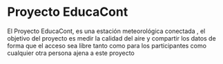 # Proyecto EducaCont

El Proyecto EducaCont, es una estación meteorológica conectada , el objetivo del proyecto es medir la calidad del aire y compartir los datos de forma que el acceso sea libre tanto como para los participantes como cualquier otra persona ajena a este proyecto

